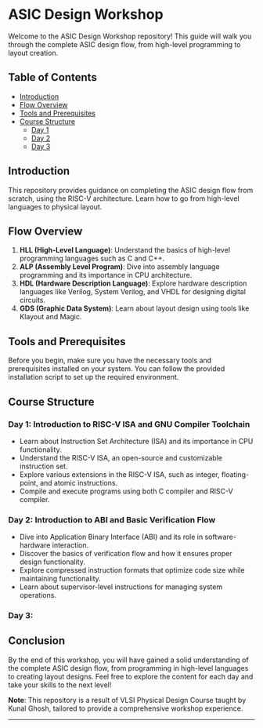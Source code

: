 # ASIC Design Workshop

Welcome to the ASIC Design Workshop repository! This guide will walk you through the complete ASIC design flow, from high-level programming to layout creation.

## Table of Contents
- [Introduction](#introduction)
- [Flow Overview](#flow-overview)
- [Tools and Prerequisites](#tools-and-prerequisites)
- [Course Structure](#course-structure)
  - [Day 1](#day-1-introduction-to-riscv-isa-and-gnu-compiler-toolchain)
  - [Day 2](#day-2-introduction-to-abi-and-basic-verification-flow)
  - [Day 3](#day-3)

## <a name="introduction"></a>Introduction
This repository provides guidance on completing the ASIC design flow from scratch, using the RISC-V architecture. Learn how to go from high-level languages to physical layout.

## <a name="flow-overview"></a>Flow Overview
1. **HLL (High-Level Language)**: Understand the basics of high-level programming languages such as C and C++.
2. **ALP (Assembly Level Program)**: Dive into assembly language programming and its importance in CPU architecture.
3. **HDL (Hardware Description Language)**: Explore hardware description languages like Verilog, System Verilog, and VHDL for designing digital circuits.
4. **GDS (Graphic Data System)**: Learn about layout design using tools like Klayout and Magic.

## <a name="tools-and-prerequisites"></a>Tools and Prerequisites
Before you begin, make sure you have the necessary tools and prerequisites installed on your system. You can follow the provided installation script to set up the required environment.

## <a name="course-structure"></a>Course Structure
### <a name="day-1-introduction-to-riscv-isa-and-gnu-compiler-toolchain"></a>Day 1: Introduction to RISC-V ISA and GNU Compiler Toolchain
- Learn about Instruction Set Architecture (ISA) and its importance in CPU functionality.
- Understand the RISC-V ISA, an open-source and customizable instruction set.
- Explore various extensions in the RISC-V ISA, such as integer, floating-point, and atomic instructions.
- Compile and execute programs using both C compiler and RISC-V compiler.

### <a name="day-2-introduction-to-abi-and-basic-verification-flow"></a>Day 2: Introduction to ABI and Basic Verification Flow
- Dive into Application Binary Interface (ABI) and its role in software-hardware interaction.
- Discover the basics of verification flow and how it ensures proper design functionality.
- Explore compressed instruction formats that optimize code size while maintaining functionality.
- Learn about supervisor-level instructions for managing system operations.

### <a name="day-3"></a>Day 3:

## Conclusion
By the end of this workshop, you will have gained a solid understanding of the complete ASIC design flow, from programming in high-level languages to creating layout designs. Feel free to explore the content for each day and take your skills to the next level!


**Note**: This repository is a result of VLSI Physical Design Course taught by Kunal Ghosh, tailored to provide a comprehensive workshop experience.

---
